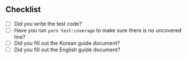 ## Checklist

- [ ] Did you write the test code?
- [ ] Have you run `yarn test:coverage` to make sure there is no uncovered line?
- [ ] Did you fill out the Korean guide document?
- [ ] Did you fill out the English guide document?
